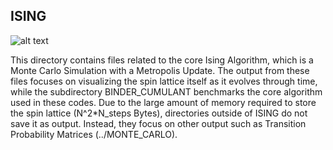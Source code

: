 ## ISING
![alt text](https://github.com/jakehanson/Effective-Information-on-Ising-Models/blob/master/ISING/GIFS/Ising_Freeze.gif)

This directory contains files related to the core Ising Algorithm, which is a Monte Carlo Simulation with a Metropolis Update. The output from these files focuses on visualizing the spin lattice itself as it evolves through time, while the subdirectory BINDER_CUMULANT benchmarks the core algorithm used in these codes. Due to the large amount of memory required to store the spin lattice (N^2*N_steps Bytes), directories outside of ISING do not save it as output. Instead, they focus on other output such as Transition Probability Matrices (../MONTE_CARLO).